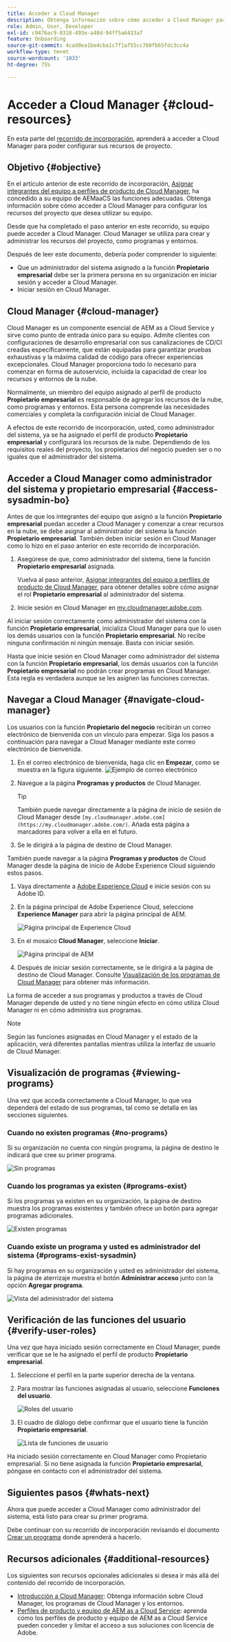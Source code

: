 ```yaml
---
title: Acceder a Cloud Manager
description: Obtenga información sobre cómo acceder a Cloud Manager para configurar los recursos del proyecto.
role: Admin, User, Developer
exl-id: c9476ac9-8318-493e-a48d-94ff5a6433a7
feature: Onboarding
source-git-commit: 4cad0ea1be4cba1c7f1af55cc760fb65fdc3cc4a
workflow-type: tm+mt
source-wordcount: '1033'
ht-degree: 75%

---
```


# Acceder a Cloud Manager {#cloud-resources}

En esta parte del [recorrido de incorporación](overview.md), aprenderá a acceder a Cloud Manager para poder configurar sus recursos de proyecto.

## Objetivo {#objective}

En el artículo anterior de este recorrido de incorporación, [Asignar integrantes del equipo a perfiles de producto de Cloud Manager](assign-profiles-cloud-manager.md), ha concedido a su equipo de AEMaaCS las funciones adecuadas. Obtenga información sobre cómo acceder a Cloud Manager para configurar los recursos del proyecto que desea utilizar su equipo.

Desde que ha completado el paso anterior en este recorrido, su equipo puede acceder a Cloud Manager. Cloud Manager se utiliza para crear y administrar los recursos del proyecto, como programas y entornos.

Después de leer este documento, debería poder comprender lo siguiente:

* Que un administrador del sistema asignado a la función **Propietario empresarial** debe ser la primera persona en su organización en iniciar sesión y acceder a Cloud Manager.
* Iniciar sesión en Cloud Manager.

## Cloud Manager {#cloud-manager}

Cloud Manager es un componente esencial de AEM as a Cloud Service y sirve como punto de entrada único para su equipo. Admite clientes con configuraciones de desarrollo empresarial con sus canalizaciones de CD/CI creadas específicamente, que están equipadas para garantizar pruebas exhaustivas y la máxima calidad de código para ofrecer experiencias excepcionales. Cloud Manager proporciona todo lo necesario para comenzar en forma de autoservicio, incluida la capacidad de crear los recursos y entornos de la nube.

Normalmente, un miembro del equipo asignado al perfil de producto **Propietario empresarial** es responsable de agregar los recursos de la nube, como programas y entornos. Esta persona comprende las necesidades comerciales y completa la configuración inicial de Cloud Manager.

A efectos de este recorrido de incorporación, usted, como administrador del sistema, ya se ha asignado el perfil de producto **Propietario empresarial** y configurará los recursos de la nube. Dependiendo de los requisitos reales del proyecto, los propietarios del negocio pueden ser o no iguales que el administrador del sistema.

## Acceder a Cloud Manager como administrador del sistema y propietario empresarial {#access-sysadmin-bo}

Antes de que los integrantes del equipo que asignó a la función **Propietario empresarial** puedan acceder a Cloud Manager y comenzar a crear recursos en la nube, se debe asignar al administrador del sistema la función **Propietario empresarial**. También deben iniciar sesión en Cloud Manager como lo hizo en el paso anterior en este recorrido de incorporación.

1. Asegúrese de que, como administrador del sistema, tiene la función **Propietario empresarial** asignada.

   Vuelva al paso anterior, [Asignar integrantes del equipo a perfiles de producto de Cloud Manager](assign-profiles-cloud-manager.md), para obtener detalles sobre cómo asignar el rol **Propietario empresarial** al administrador del sistema.

1. Inicie sesión en Cloud Manager en [my.cloudmanager.adobe.com](https://my.cloudmanager.adobe.com/).

Al iniciar sesión correctamente como administrador del sistema con la función **Propietario empresarial**, inicializa Cloud Manager para que lo usen los demás usuarios con la función **Propietario empresarial**. No recibe ninguna confirmación ni ningún mensaje. Basta con iniciar sesión.

Hasta que inicie sesión en Cloud Manager como administrador del sistema con la función **Propietario empresarial**, los demás usuarios con la función **Propietario empresarial** no podrán crear programas en Cloud Manager. Esta regla es verdadera aunque se les asignen las funciones correctas.

## Navegar a Cloud Manager {#navigate-cloud-manager}

Los usuarios con la función **Propietario del negocio** recibirán un correo electrónico de bienvenida con un vínculo para empezar. Siga los pasos a continuación para navegar a Cloud Manager mediante este correo electrónico de bienvenida.

1. En el correo electrónico de bienvenida, haga clic en **Empezar**, como se muestra en la figura siguiente.
   ![Ejemplo de correo electrónico](/help/journey-onboarding/assets/get-started-email.png)

1. Navegue a la página **Programas y productos** de Cloud Manager.

   >[!TIP]
   >
   >También puede navegar directamente a la página de inicio de sesión de Cloud Manager desde `[my.cloudmanager.adobe.com](https://my.cloudmanager.adobe.com/)`. Añada esta página a marcadores para volver a ella en el futuro.

1. Se le dirigirá a la página de destino de Cloud Manager.

También puede navegar a la página **Programas y productos** de Cloud Manager desde la página de inicio de Adobe Experience Cloud siguiendo estos pasos.

1. Vaya directamente a [Adobe Experience Cloud](https://experience.adobe.com) e inicie sesión con su Adobe ID.

1. En la página principal de Adobe Experience Cloud, seleccione **Experience Manager** para abrir la página principal de AEM.

   ![Página principal de Experience Cloud](/help/journey-onboarding/assets/setup-resources2.png)

1. En el mosaico **Cloud Manager**, seleccione **Iniciar**.

   ![Página principal de AEM](/help/journey-onboarding/assets/setup-resources3.png)

1. Después de iniciar sesión correctamente, se le dirigirá a la página de destino de Cloud Manager. Consulte [Visualización de los programas de Cloud Manager](#viewing-programs) para obtener más información.

La forma de acceder a sus programas y productos a través de Cloud Manager depende de usted y no tiene ningún efecto en cómo utiliza Cloud Manager ni en cómo administra sus programas.

>[!NOTE]
>
>Según las funciones asignadas en Cloud Manager y el estado de la aplicación, verá diferentes pantallas mientras utiliza la interfaz de usuario de Cloud Manager.

## Visualización de programas {#viewing-programs}

Una vez que acceda correctamente a Cloud Manager, lo que vea dependerá del estado de sus programas, tal como se detalla en las secciones siguientes.

### Cuando no existen programas {#no-programs}

Si su organización no cuenta con ningún programa, la página de destino le indicará que cree su primer programa.

![Sin programas](/help/implementing/cloud-manager/getting-access-to-aem-in-cloud/assets/first_timelogin0.png)

### Cuando los programas ya existen {#programs-exist}

Si los programas ya existen en su organización, la página de destino muestra los programas existentes y también ofrece un botón para agregar programas adicionales.

![Existen programas](/help/implementing/cloud-manager/getting-access-to-aem-in-cloud/assets/first_timelogin1.png)

### Cuando existe un programa y usted es administrador del sistema {#programs-exist-sysadmin}

Si hay programas en su organización y usted es administrador del sistema, la página de aterrizaje muestra el botón **Administrar acceso** junto con la opción **Agregar programa**.

![Vista del administrador del sistema](/help/implementing/cloud-manager/getting-access-to-aem-in-cloud/assets/admin-console-4.png)

## Verificación de las funciones del usuario {#verify-user-roles}

Una vez que haya iniciado sesión correctamente en Cloud Manager, puede verificar que se le ha asignado el perfil de producto **Propietario empresarial**.

1. Seleccione el perfil en la parte superior derecha de la ventana.

1. Para mostrar las funciones asignadas al usuario, seleccione **Funciones del usuario**.

   ![Roles del usuario](/help/journey-onboarding/assets/setup-resources6.png)

1. El cuadro de diálogo debe confirmar que el usuario tiene la función **Propietario empresarial**.

   ![Lista de funciones de usuario](/help/journey-onboarding/assets/setup-resources7.png)

Ha iniciado sesión correctamente en Cloud Manager como Propietario empresarial. Si no tiene asignada la función **Propietario empresarial**, póngase en contacto con el administrador del sistema.

## Siguientes pasos {#whats-next}

Ahora que puede acceder a Cloud Manager como administrador del sistema, está listo para crear su primer programa.

Debe continuar con su recorrido de incorporación revisando el documento [Crear un programa](create-program.md) donde aprenderá a hacerlo.

## Recursos adicionales {#additional-resources}

Los siguientes son recursos opcionales adicionales si desea ir más allá del contenido del recorrido de incorporación.

* [Introducción a Cloud Manager](/help/onboarding/cloud-manager-introduction.md): 
Obtenga información sobre Cloud Manager, los programas de Cloud Manager y los entornos.
* [Perfiles de producto y equipo de AEM as a Cloud Service](/help/onboarding/aem-cs-team-product-profiles.md): aprenda cómo los perfiles de producto y equipo de AEM as a Cloud Service pueden conceder y limitar el acceso a sus soluciones con licencia de Adobe.
<!-- ERROR: Not Found (HTTP error 404) * [AEM Champion Tips and Tricks - Cloud Manager UI](https://experienceleague.adobe.com/docs/experience-manager-learn/cloud-service/expert-resources/aem-champions/cloud-manager-ui.md) - Watch this video for an overview of Cloud Manager's UI from an AEM champion. -->
